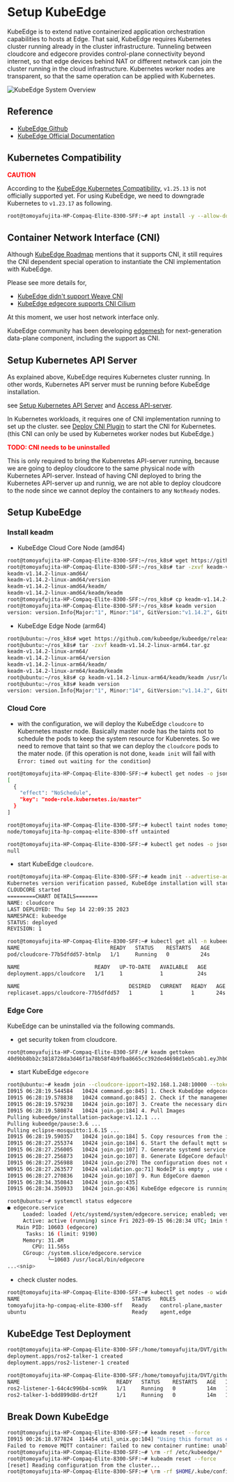 # Setup KubeEdge

KubeEdge is to extend native containerized application orchestration capabilities to hosts at Edge.
That said, KubeEdge requires Kubernetes cluster running already in the cluster infrastructure.
Tunneling between cloudcore and edgecore provides control-plane connectivity beyond internet, so that edge devices behind NAT or different network can join the cluster running in the cloud infrastructure.
Kubernetes worker nodes are transparent, so that the same operation can be applied with Kubernetes.

![KubeEdge System Overview](./../images/kubeedge-system-overview.png)

## Reference

- [KubeEdge Github](https://github.com/kubeedge/kubeedge)
- [KubeEdge Official Documentation](https://kubeedge.io/)

## Kubernetes Compatibility

**<span style="color: red;">CAUTION</span>**

According to the [KubeEdge Kubernetes Compatibility](https://github.com/kubeedge/kubeedge#kubernetes-compatibility), `v1.25.13` is not officially supported yet.
For using KubeEdge, we need to downgrade Kubernetes to `v1.23.17` as following.

```bash
root@tomoyafujita-HP-Compaq-Elite-8300-SFF:~# apt install -y --allow-downgrades kubeadm=1.23.17-00 kubelet=1.23.17-00 kubectl=1.23.17-00
```

## Container Network Interface (CNI)

Although [KubeEdge Roadmap](https://github.com/kubeedge/kubeedge/blob/master/docs/roadmap.md#integration-and-verification-of-third-party-cni) mentions that it supports CNI, it still requires the CNI dependent special operation to instantiate the CNI implementation with KubeEdge.

Please see more details for,
- [KubeEdge didn't support Weave CNI](https://github.com/kubeedge/kubeedge/issues/3935)
- [KubeEdge edgecore supports CNI Cilium](https://github.com/kubeedge/kubeedge/issues/4844)

At this moment, we user host network interface only.

KubeEdge community has been developing [edgemesh](https://github.com/kubeedge/edgemesh) for next-generation data-plane component, including the support as CNI.

## Setup Kubernetes API Server

As explained above, KubeEdge requires Kubernetes cluster running.
In other words, Kubernetes API server must be running before KubeEdge installation.

see [Setup Kubernetes API Server](./Setup_Kubernetes_Cluster.md#setup-kubernetes-api-server) and [Access API-server](./Setup_Kubernetes_Cluster.md#access-api-server).


In Kubernetes workloads, it requires one of CNI implementation running to set up the cluster.
see [Deploy CNI Plugin](https://github.com/fujitatomoya/ros_k8s/blob/master/docs/Setup_Kubernetes_Cluster.md#deploy-cni-plugin) to start the CNI for Kubernetes. (this CNI can only be used by Kubernetes worker nodes but KubeEdge.)

**<span style="color: red;">TODO: CNI needs to be uninstalled</span>**

This is only required to bring the Kubenretes API-server running, because we are going to deploy cloudcore to the same physical node with Kubernetes API-server.
Instead of having CNI deployed to bring the Kubernetes API-server up and runnig, we are not able to deploy cloudcore to the node since we cannot deploy the containers to any `NotReady` nodes.

## Setup KubeEdge

### Install keadm

- KubeEdge Cloud Core Node (amd64)

```bash
root@tomoyafujita-HP-Compaq-Elite-8300-SFF:~/ros_k8s# wget https://github.com/kubeedge/kubeedge/releases/download/v1.14.2/keadm-v1.14.2-linux-amd64.tar.gz
root@tomoyafujita-HP-Compaq-Elite-8300-SFF:~/ros_k8s# tar -zxvf keadm-v1.14.2-linux-amd64.tar.gz 
keadm-v1.14.2-linux-amd64/
keadm-v1.14.2-linux-amd64/version
keadm-v1.14.2-linux-amd64/keadm/
keadm-v1.14.2-linux-amd64/keadm/keadm
root@tomoyafujita-HP-Compaq-Elite-8300-SFF:~/ros_k8s# cp keadm-v1.14.2-linux-amd64/keadm//keadm /usr/local/bin/keadm
root@tomoyafujita-HP-Compaq-Elite-8300-SFF:~/ros_k8s# keadm version
version: version.Info{Major:"1", Minor:"14", GitVersion:"v1.14.2", GitCommit:"5036064115fad46232dee1c8ad5f1f84fde7984b", GitTreeState:"clean", BuildDate:"2023-09-04T01:54:06Z", GoVersion:"go1.17.13", Compiler:"gc", Platform:"linux/amd64"}
```

- KubeEdge Edge Node (arm64)

```bash
root@ubuntu:~/ros_k8s# wget https://github.com/kubeedge/kubeedge/releases/download/v1.14.2/keadm-v1.14.2-linux-arm64.tar.gz
root@ubuntu:~/ros_k8s# tar -zxvf keadm-v1.14.2-linux-arm64.tar.gz 
keadm-v1.14.2-linux-arm64/
keadm-v1.14.2-linux-arm64/version
keadm-v1.14.2-linux-arm64/keadm/
keadm-v1.14.2-linux-arm64/keadm/keadm
root@ubuntu:~/ros_k8s# cp keadm-v1.14.2-linux-arm64/keadm/keadm /usr/local/bin/keadm
root@ubuntu:~/ros_k8s# keadm version
version: version.Info{Major:"1", Minor:"14", GitVersion:"v1.14.2", GitCommit:"5036064115fad46232dee1c8ad5f1f84fde7984b", GitTreeState:"clean", BuildDate:"2023-09-04T01:54:04Z", GoVersion:"go1.17.13", Compiler:"gc", Platform:"linux/arm64"}
```

### Cloud Core

- with the configuration, we will deploy the KubeEdge `cloudcore` to Kubernetes master node. Basically master node has the taints not to schedule the pods to keep the system resource for Kubenretes. So we need to remove that taint so that we can deploy the `cloudcore` pods to the mater node. (if this operation is not done, `keadm init` will fail with `Error: timed out waiting for the condition`)

```bash
root@tomoyafujita-HP-Compaq-Elite-8300-SFF:~# kubectl get nodes -o json | jq '.items[].spec.taints'
[
  {
    "effect": "NoSchedule",
    "key": "node-role.kubernetes.io/master"
  }
]

root@tomoyafujita-HP-Compaq-Elite-8300-SFF:~# kubectl taint nodes tomoyafujita-hp-compaq-elite-8300-sff node-role.kubernetes.io/master:NoSchedule-
node/tomoyafujita-hp-compaq-elite-8300-sff untainted

root@tomoyafujita-HP-Compaq-Elite-8300-SFF:~# kubectl get nodes -o json | jq '.items[].spec.taints'
null
```

- start KubeEdge `cloudcore`.

```bash
root@tomoyafujita-HP-Compaq-Elite-8300-SFF:~# keadm init --advertise-address=192.168.1.248 --profile version=v1.12.1
Kubernetes version verification passed, KubeEdge installation will start...
CLOUDCORE started
=========CHART DETAILS=======
NAME: cloudcore
LAST DEPLOYED: Thu Sep 14 22:09:35 2023
NAMESPACE: kubeedge
STATUS: deployed
REVISION: 1

root@tomoyafujita-HP-Compaq-Elite-8300-SFF:~# kubectl get all -n kubeedge
NAME                             READY   STATUS    RESTARTS   AGE
pod/cloudcore-77b5dfdd57-btmlp   1/1     Running   0          24s

NAME                        READY   UP-TO-DATE   AVAILABLE   AGE
deployment.apps/cloudcore   1/1     1            1           24s

NAME                                   DESIRED   CURRENT   READY   AGE
replicaset.apps/cloudcore-77b5dfdd57   1         1         1       24s
```

### Edge Core

KubeEdge can be uninstalled via the following commands.

- get security token from cloudcore.

```bash
root@tomoyafujita-HP-Compaq-Elite-8300-SFF:/# keadm gettoken
40d9bb8bb2c3818728da3d46f1a78b58f4b9fba8665cc392ded4698d1eb5cab1.eyJhbGciOiJIUzI1NiIsInR5cCI6IkpXVCJ9.eyJleHAiOjE2OTQ4NDA5ODN9.niGZHHdR7s89K4-919fCNKEVTyudb8DtTmE9p5PFzKg
```

- start KubeEdge `edgecore`

```bash
root@ubuntu:~# keadm join --cloudcore-ipport=192.168.1.248:10000 --token=40d9bb8bb2c3818728da3d46f1a78b58f4b9fba8665cc392ded4698d1eb5cab1.eyJhbGciOiJIUzI1NiIsInR5cCI6IkpXVCJ9.eyJleHAiOjE2OTQ4NDA5ODN9.niGZHHdR7s89K4-919fCNKEVTyudb8DtTmE9p5PFzKg --kubeedge-version=v1.12.1 --runtimetype=docker --cgroupdriver systemd
I0915 06:28:19.544584   10424 command.go:845] 1. Check KubeEdge edgecore process status
I0915 06:28:19.578838   10424 command.go:845] 2. Check if the management directory is clean
I0915 06:28:19.579238   10424 join.go:107] 3. Create the necessary directories
I0915 06:28:19.580874   10424 join.go:184] 4. Pull Images
Pulling kubeedge/installation-package:v1.12.1 ...
Pulling kubeedge/pause:3.6 ...
Pulling eclipse-mosquitto:1.6.15 ...
I0915 06:28:19.590357   10424 join.go:184] 5. Copy resources from the image to the management directory
I0915 06:28:27.255374   10424 join.go:184] 6. Start the default mqtt service
I0915 06:28:27.256005   10424 join.go:107] 7. Generate systemd service file
I0915 06:28:27.256873   10424 join.go:107] 8. Generate EdgeCore default configuration
I0915 06:28:27.256988   10424 join.go:270] The configuration does not exist or the parsing fails, and the default configuration is generated
W0915 06:28:27.263577   10424 validation.go:71] NodeIP is empty , use default ip which can connect to cloud.
I0915 06:28:27.270836   10424 join.go:107] 9. Run EdgeCore daemon
I0915 06:28:34.350843   10424 join.go:435]
I0915 06:28:34.350933   10424 join.go:436] KubeEdge edgecore is running, For logs visit: journalctl -u edgecore.service -xe

root@ubuntu:~# systemctl status edgecore
● edgecore.service
     Loaded: loaded (/etc/systemd/system/edgecore.service; enabled; vendor preset: enabled)
     Active: active (running) since Fri 2023-09-15 06:28:34 UTC; 1min 9s ago
   Main PID: 10603 (edgecore)
      Tasks: 16 (limit: 9190)
     Memory: 31.4M
        CPU: 11.565s
     CGroup: /system.slice/edgecore.service
             └─10603 /usr/local/bin/edgecore
...<snip>
```

- check cluster nodes.

```bash
root@tomoyafujita-HP-Compaq-Elite-8300-SFF:~# kubectl get nodes -o wide
NAME                                    STATUS   ROLES                  AGE    VERSION                    INTERNAL-IP     EXTERNAL-IP   OS-IMAGE             KERNEL-VERSION      CONTAINER-RUNTIME
tomoyafujita-hp-compaq-elite-8300-sff   Ready    control-plane,master   104m   v1.23.17                   192.168.1.248   <none>        Ubuntu 20.04.6 LTS   5.15.0-83-generic   docker://24.0.5
ubuntu                                  Ready    agent,edge             97s    v1.22.6-kubeedge-v1.12.1   192.168.1.238   <none>        Ubuntu 22.04.3 LTS   5.15.0-1034-raspi   docker://24.0.5
```

## KubeEdge Test Deployment

```bash
root@tomoyafujita-HP-Compaq-Elite-8300-SFF:/home/tomoyafujita/DVT/github.com/fujitatomoya/ros_k8s/yaml# kubectl apply -f ros2-sample-hostnic.yaml
deployment.apps/ros2-talker-1 created
deployment.apps/ros2-listener-1 created

root@tomoyafujita-HP-Compaq-Elite-8300-SFF:/home/tomoyafujita/DVT/github.com/fujitatomoya/ros_k8s/yaml# kubectl get pods -o wide
NAME                               READY   STATUS    RESTARTS   AGE   IP              NODE                                    NOMINATED NODE   READINESS GATES
ros2-listener-1-64c4c996b4-scm9k   1/1     Running   0          14m   192.168.1.248   tomoyafujita-hp-compaq-elite-8300-sff   <none>           <none>
ros2-talker-1-bdd899d8d-drt2f      1/1     Running   0          14m   192.168.1.238   ubuntu                                  <none>           <none>
```

## Break Down KubeEdge

```bash
root@tomoyafujita-HP-Compaq-Elite-8300-SFF:~# keadm reset --force
I0915 00:26:18.977824  114454 util_unix.go:104] "Using this format as endpoint is deprecated, please consider using full url format." deprecatedFormat="" fullURLFormat="unix://"
Failed to remove MQTT container: failed to new container runtime: unable to determine image API version: rpc error: code = Unavailable desc = connection error: desc = "transport: Error while dialing dial unix: missing address"
root@tomoyafujita-HP-Compaq-Elite-8300-SFF:~# \rm -rf /etc/kubeedge/*
root@tomoyafujita-HP-Compaq-Elite-8300-SFF:~# kubeadm reset --force
[reset] Reading configuration from the cluster...
root@tomoyafujita-HP-Compaq-Elite-8300-SFF:~# \rm -rf $HOME/.kube/config
```
